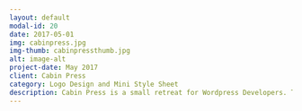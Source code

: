```yaml
---
layout: default
modal-id: 20
date: 2017-05-01
img: cabinpress.jpg
img-thumb: cabinpressthumb.jpg
alt: image-alt
project-date: May 2017
client: Cabin Press
category: Logo Design and Mini Style Sheet 
description: Cabin Press is a small retreat for Wordpress Developers. The badge like logo and vintage style help echo the idea of an away camp and bring back memories to attendees.   
---
```

